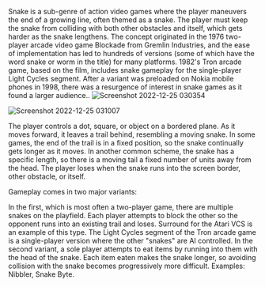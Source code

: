Snake is a sub-genre of action video games where the player maneuvers the end of a growing line, often themed as a snake. The player must keep the snake from colliding with both other obstacles and itself, which gets harder as the snake lengthens. The concept originated in the 1976 two-player arcade video game Blockade from Gremlin Industries, and the ease of implementation has led to hundreds of versions (some of which have the word snake or worm in the title) for many platforms. 1982's Tron arcade game, based on the film, includes snake gameplay for the single-player Light Cycles segment. After a variant was preloaded on Nokia mobile phones in 1998, there was a resurgence of interest in snake games as it found a larger audience..
![Screenshot 2022-12-25 030354](https://user-images.githubusercontent.com/90656786/209454393-d789a77e-a250-46c0-9b2c-669df824c528.png)


![Screenshot 2022-12-25 031007](https://user-images.githubusercontent.com/90656786/209454407-bac5dbd1-d9a5-42bc-aff1-1c24ccdf36a0.png)


The player controls a dot, square, or object on a bordered plane. As it moves forward, it leaves a trail behind, resembling a moving snake. In some games, the end of the trail is in a fixed position, so the snake continually gets longer as it moves. In another common scheme, the snake has a specific length, so there is a moving tail a fixed number of units away from the head. The player loses when the snake runs into the screen border, other obstacle, or itself.

Gameplay comes in two major variants:

In the first, which is most often a two-player game, there are multiple snakes on the playfield. Each player attempts to block the other so the opponent runs into an existing trail and loses. Surround for the Atari VCS is an example of this type. The Light Cycles segment of the Tron arcade game is a single-player version where the other "snakes" are AI controlled.
In the second variant, a sole player attempts to eat items by running into them with the head of the snake. Each item eaten makes the snake longer, so avoiding collision with the snake becomes progressively more difficult. Examples: Nibbler, Snake Byte.
